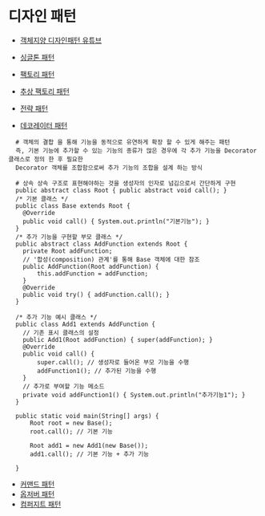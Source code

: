 # 디자인 패턴


* [객체지양 디자인패턴 유튜브](https://www.youtube.com/watch?v=lJES5TQTTWE)
* [싱글톤 패턴](https://woowacourse.github.io/javable/post/2020-11-07-singleton/)
* [팩토리 패턴](https://jdm.kr/blog/180)
* [추상 팩토리 패턴](https://gmlwjd9405.github.io/2018/08/08/abstract-factory-pattern.html)
* [전략 패턴](https://gmlwjd9405.github.io/2018/07/06/strategy-pattern.html)

* [데코레이터 패턴](https://gmlwjd9405.github.io/2018/07/09/decorator-pattern.html)
```
  # 객체의 결합 을 통해 기능을 동적으로 유연하게 확장 할 수 있게 해주는 패턴
  즉, 기본 기능에 추가할 수 있는 기능의 종류가 많은 경우에 각 추가 기능을 Decorator 클래스로 정의 한 후 필요한 
  Decorator 객체를 조합함으로써 추가 기능의 조합을 설계 하는 방식

  # 상속 상속 구조로 표현해야하는 것을 생성자의 인자로 넘김으로서 간단하게 구현
  public abstract class Root { public abstract void call(); }
  /* 기본 클래스 */
  public class Base extends Root {
    @Override
    public void call() { System.out.println("기본기능"); }
  }
  /* 추가 기능을 구현할 부모 클래스 */
  public abstract class AddFunction extends Root {
    private Root addFunction;
    // '합성(composition) 관계'를 통해 Base 객체에 대한 참조
    public AddFunction(Root addFunction) {
        this.addFunction = addFunction;
    }
    @Override
    public void try() { addFunction.call(); }
  }
  
  /* 추가 기능 예시 클래스 */
  public class Add1 extends AddFunction {
    // 기존 표시 클래스의 설정
    public Add1(Root addFunction) { super(addFunction); }
    @Override
    public void call() {
        super.call(); // 생성자로 들어온 부모 기능을 수행
        addFunction1(); // 추가된 기능을 수행
    }
    // 추가로 부여할 기능 메소드
    private void addFunction1() { System.out.println("추가기능1"); }
  }
  
  public static void main(String[] args) {
      Root root = new Base();
      root.call(); // 기본 기능
      
      Root add1 = new Add1(new Base());
      add1.call(); // 기본 기능 + 추가 기능
      
  }

```
 * [커맨드 패턴](https://gmlwjd9405.github.io/2018/07/07/command-pattern.html)
 * [옵저버 패턴](https://gmlwjd9405.github.io/2018/07/08/observer-pattern.html)
 * [컴퍼지트 패턴](https://gmlwjd9405.github.io/2018/08/10/composite-pattern.html)
